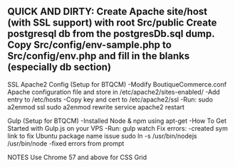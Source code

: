 QUICK AND DIRTY:
Create Apache site/host (with SSL support) with root Src/public
Create postgresql db from the postgresDb.sql dump.
Copy Src/config/env-sample.php to Src/config/env.php and fill in the blanks (especially db section)
--------------------------------------------------------

SSL Apache2 Config (Setup for BTQCM)
-Modify BoutiqueCommerce.conf Apache configuration file and store in /etc/apache2/sites-enabled/
-Add entry to /etc/hosts
-Copy key and cert to /etc/apache2/ssl
-Run:
	sudo a2enmod ssl
	sudo a2enmod rewrite
	service apache2 restart

Gulp (Setup for BTQCM)
-Installed Node & npm using apt-get
-How To Get Started with Gulp.js on your VPS
-Run:
	gulp watch
	Fix errors:
-created sym link to fix Ubuntu package name issue
sudo ln -s /usr/bin/nodejs /usr/bin/node
-fixed errors from prompt

NOTES
Use Chrome 57 and above for CSS Grid
